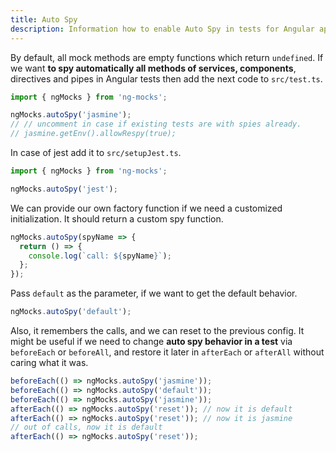 ```yaml
---
title: Auto Spy
description: Information how to enable Auto Spy in tests for Angular applications with help of ng-mocks
---
```


By default, all mock methods are empty functions which return `undefined`.
If we want **to spy automatically all methods of services, components**, directives and pipes in Angular tests then
add the next code to `src/test.ts`.

```ts title="src/test.ts"
import { ngMocks } from 'ng-mocks';

ngMocks.autoSpy('jasmine');
// // uncomment in case if existing tests are with spies already.
// jasmine.getEnv().allowRespy(true);
```

In case of jest add it to `src/setupJest.ts`.

```ts title="src/setupJest.ts"
import { ngMocks } from 'ng-mocks';

ngMocks.autoSpy('jest');
```

We can provide our own factory function if we need a customized initialization.
It should return a custom spy function.

```ts
ngMocks.autoSpy(spyName => {
  return () => {
    console.log(`call: ${spyName}`);
  };
});
```

Pass `default` as the parameter, if we want to get the default behavior.

```ts
ngMocks.autoSpy('default');
```

Also, it remembers the calls, and we can reset to the previous config.
It might be useful if we need to change **auto spy behavior in a test** via `beforeEach` or `beforeAll`,
and restore it later in `afterEach` or `afterAll` without caring what it was.

```ts
beforeEach(() => ngMocks.autoSpy('jasmine'));
beforeEach(() => ngMocks.autoSpy('default'));
beforeEach(() => ngMocks.autoSpy('jasmine'));
afterEach(() => ngMocks.autoSpy('reset')); // now it is default
afterEach(() => ngMocks.autoSpy('reset')); // now it is jasmine
// out of calls, now it is default
afterEach(() => ngMocks.autoSpy('reset'));
```
